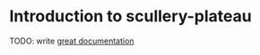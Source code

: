 # Introduction to scullery-plateau

TODO: write [great documentation](http://jacobian.org/writing/what-to-write/)

